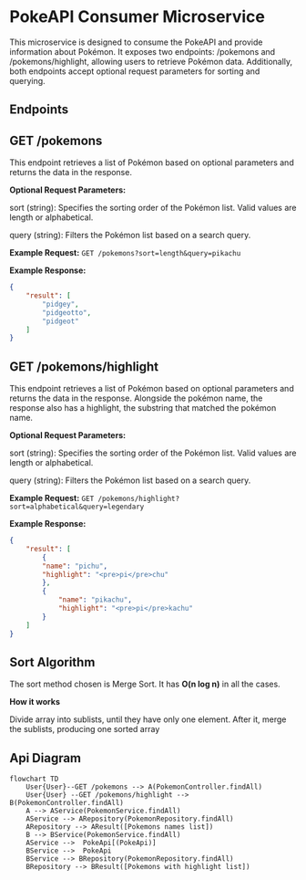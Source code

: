 # PokeAPI Consumer Microservice
This microservice is designed to consume the PokeAPI and provide information about Pokémon. It exposes two endpoints: /pokemons and /pokemons/highlight, allowing users to retrieve Pokémon data. Additionally, both endpoints accept optional request parameters for sorting and querying.

## Endpoints

## GET /pokemons
This endpoint retrieves a list of Pokémon based on optional parameters and returns the data in the response.

**Optional Request Parameters:**

sort (string): Specifies the sorting order of the Pokémon list. Valid values are length or alphabetical.

query (string): Filters the Pokémon list based on a search query.

**Example Request:**
```GET /pokemons?sort=length&query=pikachu``` 

**Example Response:**
```JSON
{
    "result": [
        "pidgey",
        "pidgeotto",
        "pidgeot"
    ]
}
```

## GET /pokemons/highlight
This endpoint retrieves a list of Pokémon based on optional parameters and returns the data in the response.
Alongside the pokémon name, the response also has a highlight, the substring that matched the pokémon name.

**Optional Request Parameters:**

sort (string): Specifies the sorting order of the Pokémon list. Valid values are length or alphabetical.

query (string): Filters the Pokémon list based on a search query.

**Example Request:**
```GET /pokemons/highlight?sort=alphabetical&query=legendary``` 

**Example Response:**
```JSON
{
    "result": [
        {
        "name": "pichu",
        "highlight": "<pre>pi</pre>chu"
        },
        {
            "name": "pikachu",
            "highlight": "<pre>pi</pre>kachu"
        }
    ]
}
``` 

## Sort Algorithm
The sort method chosen is Merge Sort.
It has **O(n log n)** in all the cases.

**How it works**

Divide array into sublists, until they have only one element.
After it, merge the sublists, producing one sorted array

## Api Diagram
```mermaid
flowchart TD
    User{User}--GET /pokemons --> A(PokemonController.findAll)
    User{User} --GET /pokemons/highlight --> B(PokemonController.findAll)
    A --> AService(PokemonService.findAll)
    AService --> ARepository(PokemonRepository.findAll)
    ARepository --> AResult([Pokemons names list])
    B --> BService(PokemonService.findAll)
    AService -->  PokeApi[(PokeApi)]
    BService -->  PokeApi
    BService --> BRepository(PokemonRepository.findAll)
    BRepository --> BResult([Pokemons with highlight list])
```